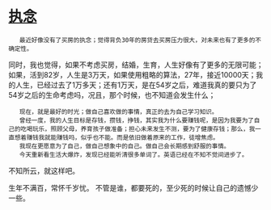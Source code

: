 # [执念](https://github.com/fanfan50/blog/issues/13)

       最近好像没有了买房的执念；觉得背负30年的房贷去买房压力很大，对未来也有了更多的不确定性。
同时，我也觉得，如果不考虑买房，结婚，生育，人生好像有了更多的无限可能；
       如果，活到82岁，人生是3万天，如果使用粗略的算法，27年，接近10000天；我的人生，已经过去了1万多天；还有1万天，是在54岁之后，难道我真的要只为了54岁之后的生命考虑吗，况且，那个时候，也不知道会发生什么；

       现在，就是最好的时光；做自己喜欢做的事情，真正的去为自己学习知识。
       曾经一度，我的人生目标是存钱，攒钱，挣钱，其实我为什么要赚钱呢，是因为我要为了自己的吃喝玩乐，照顾父母，养育孩子做准备；担心未来发生不测，要为了健康存钱；那么，我一直想着赚钱我就能赚钱吗，似乎也不能。而是依旧做着原来的工作，徒增焦虑。
       我现在更愿意为了自己，做自己想象中的自己。做自己会长期感到舒服的事情。
       今天重新看生活大爆炸，发现已经能听清很多单词了。英语已经在不知不觉间进步了。
       
不知所云，就这样吧。

生年不满百，常怀千岁忧。
不管是谁，都要死的，至少死的时候让自己的遗憾少一些。